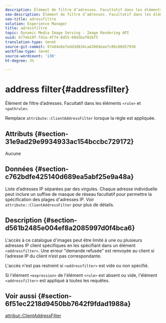 ```yaml
---
description: Élément de filtre d’adresses. Facultatif dans les éléments <rule> et <pathrule>.
seo-description: Élément de filtre d’adresses. Facultatif dans les éléments <rule> et <pathrule>.
seo-title: adressfiltre
solution: Experience Manager
title: adressfiltre
topic: Dynamic Media Image Serving - Image Rendering API
uuid: 677eb19f-fd1a-4f74-8d55-6045baf01bf5
translation-type: tm+mt
source-git-commit: 97a84e8e7edd3d834ca42069eae7c09c00d57938
workflow-type: tm+mt
source-wordcount: '130'
ht-degree: 3%

---
```



# address filter{#addressfilter}

Élément de filtre d’adresses. Facultatif dans les éléments `<rule>` et `<pathrule>`.

Remplace `attribute::ClientAddressFilter` lorsque la règle est appliquée.

## Attributs {#section-31e9ad29e9934933ac154bccbc729172}

Aucune

## Données {#section-c762bdfe425140d689ea5abf25e9a48a}

Liste d’adresses IP séparées par des virgules. Chaque adresse individuelle peut inclure un suffixe de masque de réseau facultatif pour permettre la spécification des plages d&#39;adresses IP. Voir `attribute::ClientAddressFilter` pour plus de détails.

## Description {#section-d561b2485e004ef8a2085997d0f4bca6}

L&#39;accès à ce catalogue d&#39;images peut être limité à une ou plusieurs adresses IP client spécifiques en les spécifiant dans un élément `<addressfilter>`. Une erreur &quot;demande refusée&quot; est renvoyée au client si l’adresse IP du client n’est pas correspondante.

L&#39;accès n&#39;est pas restreint si `<addressfilter>` est vide ou non spécifié.

Si l&#39;élément `<expression>` de l&#39;élément `<rule>` est absent ou vide, l&#39;élément `<addressfilter>` est appliqué à toutes les requêtes.

## Voir aussi {#section-6f51ec2218d9450bb7642f9fdad1988a}

[attribut::ClientAddressFilter](../../../../../is-api/image-catalog/image-serving-api-ref/c-image-catalog-reference/c-attributes-reference/r-clientaddressfilter.md#reference-7000c1f77b134462a1f06b733f29ba68)
